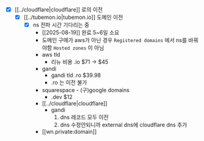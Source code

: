 - [X] [[../cloudflare|cloudflare]] 로의 이전
  - [X] [[../tubemon.io|tubemon.io]] 도메인 이전
    - [X] ns 전파 시간 기다리는 중
      + [[2025-08-19]] 완료 5~6일 소요
      - 도메인 구매가 aws가 아닌 경우 `Registered domains` 에서 ns를 바꿔야함 `Hosted zones` 이 아님
      - aws tld
        - 리뉴 비용 .io $71 -> $45
      - gandi
        - gandi tld .ro $39.98
        - .ro 는 이전 불가
      - squarespace - (구)google domains
        - .dev $12
      - [[../cloudflare|cloudflare]]
        - gandi
          1. dns 레코드 모두 이전
          2. dns 수정안되니까 external dns에 cloudflare dns 추가
      + [[wn.private:domain]]

